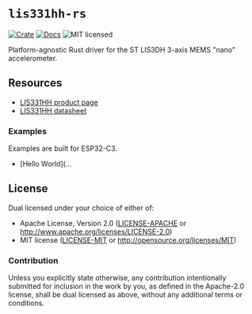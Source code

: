 # `lis331hh-rs`

[![Crate][crate-image]][crate-link]
[![Docs][docs-image]][docs-link]
![MIT licensed][license-image]

Platform-agnostic Rust driver for the ST LIS3DH 3-axis MEMS "nano" accelerometer.

## Resources

- [LIS331HH product page][product-page]
- [LIS331HH datasheet][datasheet]

### Examples
Examples are built for ESP32-C3.

- [Hello World](...

## License

Dual licensed under your choice of either of:

 - Apache License, Version 2.0 ([LICENSE-APACHE](LICENSE-APACHE) or
   http://www.apache.org/licenses/LICENSE-2.0)
 - MIT license ([LICENSE-MIT](LICENSE-MIT) or
   http://opensource.org/licenses/MIT)

### Contribution

Unless you explicitly state otherwise, any contribution intentionally submitted
for inclusion in the work by you, as defined in the Apache-2.0 license, shall
be dual licensed as above, without any additional terms or conditions.

[crate-image]: https://img.shields.io/crates/v/lis3dh.svg
[crate-link]: https://crates.io/crates/lis3dh
[docs-image]: https://docs.rs/lis3dh/badge.svg
[docs-link]: https://docs.rs/lis3dh/
[license-image]: https://img.shields.io/badge/license-Apache2.0/MIT-blue.svg
[product-page]: https://www.st.com/en/mems-and-sensors/lis3dh.html
[datasheet]: https://www.st.com/resource/en/datasheet/lis3dh.pdf
